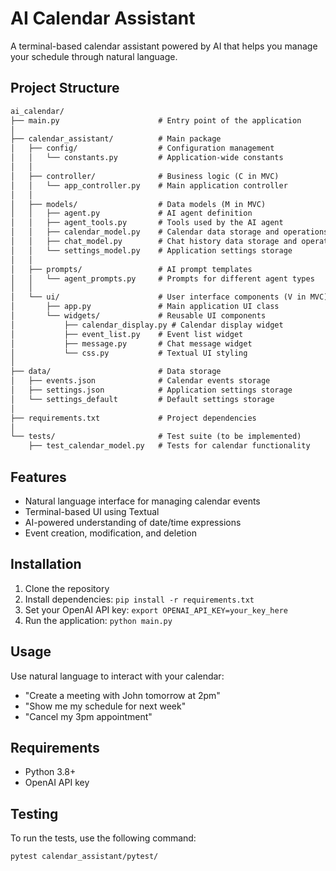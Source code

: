 # AI Calendar Assistant

A terminal-based calendar assistant powered by AI that helps you manage your schedule through natural language.

## Project Structure

```markdown
ai_calendar/
├── main.py                      # Entry point of the application
│
├── calendar_assistant/          # Main package
│   ├── config/                  # Configuration management
│   │   └── constants.py         # Application-wide constants
│   │
│   ├── controller/              # Business logic (C in MVC)
│   │   └── app_controller.py    # Main application controller
│   │
│   ├── models/                  # Data models (M in MVC)
│   │   ├── agent.py             # AI agent definition
│   │   ├── agent_tools.py       # Tools used by the AI agent
│   │   ├── calendar_model.py    # Calendar data storage and operations
│   │   ├── chat_model.py        # Chat history data storage and operations
│   │   └── settings_model.py    # Application settings storage
│   │
│   ├── prompts/                 # AI prompt templates
│   │   └── agent_prompts.py     # Prompts for different agent types
│   │
│   └── ui/                      # User interface components (V in MVC)
│       ├── app.py               # Main application UI class
│       └── widgets/             # Reusable UI components
│           ├── calendar_display.py # Calendar display widget
│           ├── event_list.py    # Event list widget
│           ├── message.py       # Chat message widget
│           └── css.py           # Textual UI styling
│
├── data/                        # Data storage
│   ├── events.json              # Calendar events storage
│   ├── settings.json            # Application settings storage
│   └── settings_default         # Default settings storage
│
├── requirements.txt             # Project dependencies
│
└── tests/                       # Test suite (to be implemented)
    ├── test_calendar_model.py   # Tests for calendar functionality

```

## Features

- Natural language interface for managing calendar events
- Terminal-based UI using Textual
- AI-powered understanding of date/time expressions
- Event creation, modification, and deletion

## Installation

1. Clone the repository
2. Install dependencies: `pip install -r requirements.txt`
3. Set your OpenAI API key: `export OPENAI_API_KEY=your_key_here`
4. Run the application: `python main.py`

## Usage

Use natural language to interact with your calendar:
- "Create a meeting with John tomorrow at 2pm"
- "Show me my schedule for next week"
- "Cancel my 3pm appointment"

## Requirements

- Python 3.8+
- OpenAI API key

## Testing

To run the tests, use the following command:
```
pytest calendar_assistant/pytest/
```